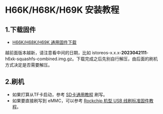 # H66K/H68K/H69K 安装教程

## 1.下载固件

* [H66K/H68K/H69K 通用固件下载](https://fw.koolcenter.com/iStoreOS/h6xk/)

越前面版本越新，请注意看中间的日期，比如 istoreos-x.x.x-**2023042111**-h6xk-squashfs-combined.img.gz。下载完成之后先别自行解压，由后面的刷机方式决定是否需要解压。

## 2.刷机
* 如果打算从TF卡启动，参考 [SD卡通用教程](/zh/guide/istoreos/install_sd.html) 刷写。
* 如果要直接刷写到 eMMC，可以参考 [Rockchip 机型 USB 线刷标准固件教程](/zh/guide/istoreos/install_rockchip_sysupgrade.html)。
